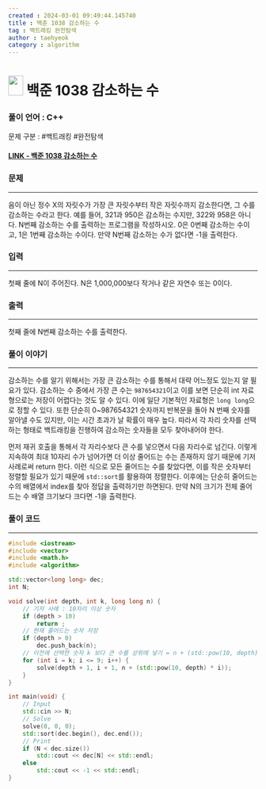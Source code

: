 ```yaml
---
created : 2024-03-01 09:49:44.145740
title : 백준 1038 감소하는 수
tag : 백트래킹 완전탐색
author : taehyeok
category : algorithm
---
```

# <img src="https://d2gd6pc034wcta.cloudfront.net/tier/11.svg" width="30" height="40"> 백준 1038 감소하는 수

### 풀이 언어 : C++

문제 구분 : #백트래킹 #완전탐색
#### [LINK - 백준 1038 감소하는 수](https://www.acmicpc.net/problem/1038)

### 문제
<hr>
음이 아닌 정수 X의 자릿수가 가장 큰 자릿수부터 작은 자릿수까지 감소한다면, 그 수를 감소하는 수라고 한다. 예를 들어, 321과 950은 감소하는 수지만, 322와 958은 아니다. N번째 감소하는 수를 출력하는 프로그램을 작성하시오. 0은 0번째 감소하는 수이고, 1은 1번째 감소하는 수이다. 만약 N번째 감소하는 수가 없다면 -1을 출력한다.

### 입력
<hr>
첫째 줄에 N이 주어진다. N은 1,000,000보다 작거나 같은 자연수 또는 0이다.

### 출력
<hr>
첫째 줄에 N번째 감소하는 수를 출력한다.


### 풀이 이야기
<hr>

감소하는 수를 알기 위해서는 가장 큰 감소하는 수를 통해서 대략 어느정도 있는지 알 필요가 있다. 감소하는 수 중에서 가장 큰 수는 `987654321`이고 이를 보면 단순히 int 자료형으로는 저장이 어렵다는 것도 알 수 있다. 이에 일단 기본적인 자료형은 `long long`으로 정할 수 있다. 또한 단순히 0~987654321 숫자까지 반복문을 돌아 N 번째 숫자를 알아낼 수도 있지만, 이는 시간 초과가 날 확률이 매우 높다. 따라서 각 자리 숫자를 선택하는 형태로 백트래킹을 진행하여 감소하는 숫자들을 모두 찾아내어야 한다.

먼저 재귀 호출을 통해서 각 자리수보다 큰 수를 넣으면서 다음 자리수로 넘긴다. 이렇게 지속하여 최대 10자리 수가 넘어가면 더 이상 줄어드는 수는 존재하지 않기 때문에 기저 사례로써 return 한다. 이런 식으로 모든 줄어드는 수를 찾았다면, 이를 작은 숫자부터 정렬할 필요가 있기 때문에 `std::sort`를 활용하여 정렬한다. 이후에는 단순히 줄어드는 수의 배열에서 index를 찾아 정답을 출력하기만 하면된다. 만약 N의 크기가 전체 줄어드는 수 배열 크기보다 크다면 -1을 출력한다.

### 풀이 코드
<hr>

``` c++
#include <iostream>
#include <vector>
#include <math.h>
#include <algorithm>

std::vector<long long> dec;
int N;

void solve(int depth, int k, long long n) {
    // 기저 사례 : 10자리 이상 숫자
    if (depth > 10)
        return ;
    // 현재 줄어드는 숫자 저장
    if (depth > 0)
        dec.push_back(n);
    // 이전에 선택한 숫자 k 보다 큰 수를 상위에 넣기 = n + (std::pow(10, depth) * i)
    for (int i = k; i <= 9; i++) {
        solve(depth + 1, i + 1, n + (std::pow(10, depth) * i));
    }
}

int main(void) {
    // Input
    std::cin >> N;
    // Solve
    solve(0, 0, 0);
    std::sort(dec.begin(), dec.end());
    // Print
    if (N < dec.size())
        std::cout << dec[N] << std::endl;
    else
        std::cout << -1 << std::endl;
}
```
